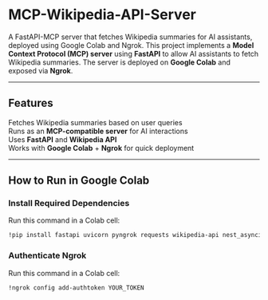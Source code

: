 # MCP-Wikipedia-API-Server
A FastAPI-MCP server that fetches Wikipedia summaries for AI assistants, deployed using Google Colab and Ngrok.
This project implements a **Model Context Protocol (MCP) server** using **FastAPI** to allow AI assistants to fetch Wikipedia summaries. The server is deployed on **Google Colab** and exposed via **Ngrok**.

---

## Features
Fetches Wikipedia summaries based on user queries  
Runs as an **MCP-compatible server** for AI interactions  
Uses **FastAPI** and **Wikipedia API**  
Works with **Google Colab** + **Ngrok** for quick deployment  

---

## How to Run in Google Colab

### Install Required Dependencies  
Run this command in a Colab cell:
```sh
!pip install fastapi uvicorn pyngrok requests wikipedia-api nest_asyncio
 ``` 
### Authenticate Ngrok
Run this command in a Colab cell:
```sh
!ngrok config add-authtoken YOUR_TOKEN
